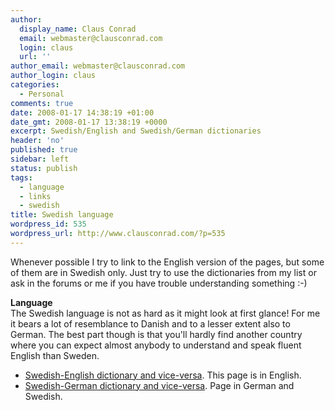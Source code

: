 ```yaml
---
author:
  display_name: Claus Conrad
  email: webmaster@clausconrad.com
  login: claus
  url: ''
author_email: webmaster@clausconrad.com
author_login: claus
categories:
  - Personal
comments: true
date: 2008-01-17 14:38:19 +01:00
date_gmt: 2008-01-17 13:38:19 +0000
excerpt: Swedish/English and Swedish/German dictionaries
header: 'no'
published: true
sidebar: left
status: publish
tags:
  - language
  - links
  - swedish
title: Swedish language
wordpress_id: 535
wordpress_url: http://www.clausconrad.com/?p=535
---
```

Whenever possible I try to link to the English version of the pages, but some of them are in Swedish only. Just try to use the dictionaries from my list or ask in the forums or me if you have trouble understanding something :-)

**Language**  
The Swedish language is not as hard as it might look at first glance! For me it bears a lot of resemblance to Danish and to a lesser extent also to German. The best part though is that you'll hardly find another country where you can expect almost anybody to understand and speak fluent English than Sweden.

*   [Swedish-English dictionary and vice-versa](https://folkets-lexikon.csc.kth.se/folkets/folkets.en.html). This page is in English.
*   [Swedish-German dictionary and vice-versa](https://deutsch-schwedisches-woerterbuch.elch.nu/lexikon.php). Page in German and Swedish.

